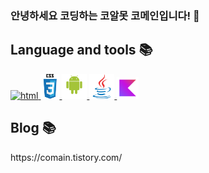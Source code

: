 ### 안녕하세요 코딩하는 코알못 코메인입니다! 👋
<h2> Language and tools 📚 </h2>
<p align="left">
  <a href="" target="_blank">
    <img src="https://images.velog.io/images/milkyway/post/4b6bec16-34ed-4d40-acb7-23d596bb497e/HTML%20logo.jpeg" alt="html" width="40" height="40"/> </a>
  <a href="" target="_blank">
    <img src="https://raw.githubusercontent.com/github/explore/6c6508f34230f0ac0d49e847a326429eefbfc030/topics/css/css.png" alt="css" width="30" height="40"/> </a>
<a href="https://developer.android.com" target="_blank"> 
<img src="https://raw.githubusercontent.com/devicons/devicon/master/icons/android/android-original-wordmark.svg" alt="android" width="40" height="40"/> </a>
<a href="https://www.java.com" target="_blank">
<img src="https://raw.githubusercontent.com/devicons/devicon/master/icons/java/java-original.svg" alt="java" width="40" height="40"/> </a>
<a href="https://kotlinlang.org" target="_blank">
<img src="https://raw.githubusercontent.com/devicons/devicon/master/icons/kotlin/kotlin-original.svg" alt="Kotlin" width="35" height="35"/> </a>
<h2> Blog 📚 </h2>
https://comain.tistory.com/
